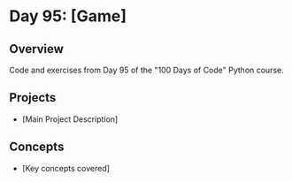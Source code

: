 # Day 95: [Game]

## Overview
Code and exercises from Day 95 of the "100 Days of Code" Python course.

## Projects
- [Main Project Description]

## Concepts
- [Key concepts covered]
